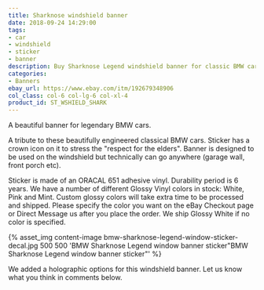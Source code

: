 ```yaml
---
title: Sharknose windshield banner
date: 2018-09-24 14:29:00
tags:
- car
- windshield
- sticker
- banner
description: Buy Sharknose Legend windshield banner for classic BMW cars. Available in holographic finish.
categories:
- Banners
ebay_url: https://www.ebay.com/itm/192679348906
col_class: col-6 col-lg-6 col-xl-4
product_id: ST_WSHIELD_SHARK
---
```


A beautiful banner for legendary BMW cars.

<!-- more -->
<!-- {% asset_img content-image bmw-shark-sharknose-windshield-banner-holographic.jpg 500 500 'Sharknose Legend classic BMW window banner with crown"Sharknose Legend classic BMW window banner with crown"' %} -->

A tribute to these beautifully engineered classical BMW cars. Sticker has a crown icon on it to stress the "respect for the elders". Banner is designed to be used on the windshield but technically can go anywhere (garage wall, front porch etc).

Sticker is made of an ORACAL 651 adhesive vinyl. Durability period is 6 years. We have a number of different Glossy Vinyl colors in stock: White, Pink and Mint. Custom glossy colors will take extra time to be processed and shipped. Please specify the color you want on the eBay Checkout page or Direct Message us after you place the order. We ship Glossy White if no color is specified.

{% asset_img content-image bmw-sharknose-legend-window-sticker-decal.jpg 500 500 'BMW Sharknose Legend window banner sticker"BMW Sharknose Legend window banner sticker"' %}

We added a holographic options for this windshield banner. Let us know what you think in comments below.
